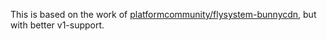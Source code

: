 This is based on the work of [platformcommunity/flysystem-bunnycdn](https://github.com/PlatformCommunity/flysystem-bunnycdn), but with better v1-support.
